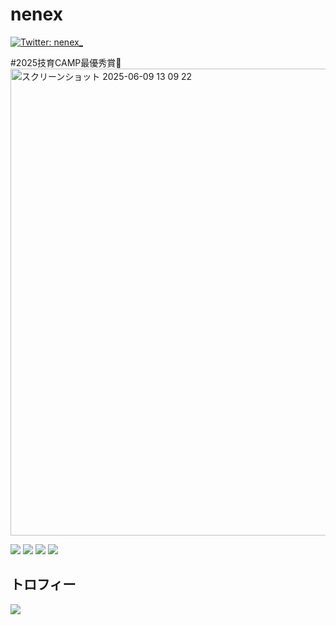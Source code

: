 # nenex
[![Twitter: nenex_](https://img.shields.io/twitter/follow/nenex?style=social)](https://twitter.com/r2e8l)

#2025技育CAMP最優秀賞🥇
<img width="747" alt="スクリーンショット 2025-06-09 13 09 22" src="https://github.com/user-attachments/assets/98ea0b1c-bbff-4c43-9c09-8ddd879119cb" />



  ![](http://github-profile-summary-cards.vercel.app/api/cards/repos-per-language?username=rinyaaa&theme=gruvbox)
  ![](http://github-profile-summary-cards.vercel.app/api/cards/most-commit-language?username=rinyaaa&theme=gruvbox)
  ![](http://github-profile-summary-cards.vercel.app/api/cards/stats?username=rinyaaa&theme=gruvbox)
  ![](http://github-profile-summary-cards.vercel.app/api/cards/productive-time?username=rinyaaa&theme=gruvbox&utcOffset=9)



## トロフィー
<div>
  <a href="https://github.com/ryo-ma/github-profile-trophy">
    <img src="https://github-profile-trophy.vercel.app/?username=rinyaaa">
  </a>
</div>
